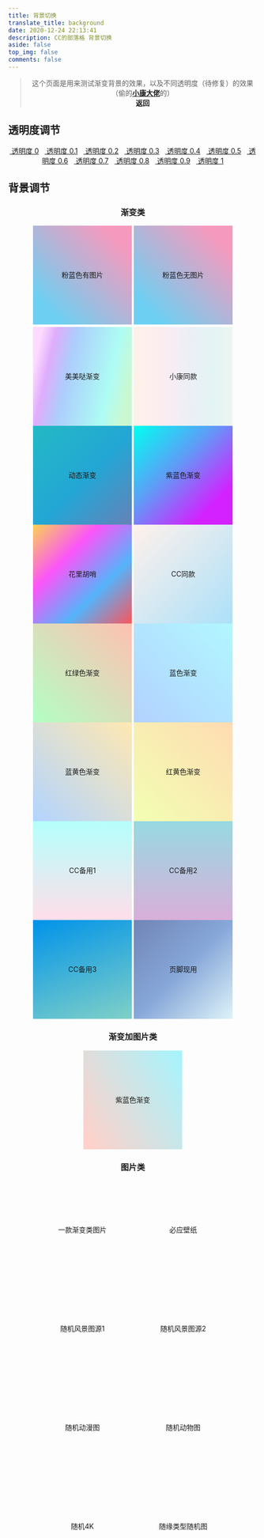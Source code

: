 ```yaml
---
title: 背景切换
translate_title: background
date: 2020-12-24 22:13:41
description: CC的部落格 背景切换
aside: false
top_img: false
comments: false
---
```


<style>
#aside_content .card-widget,#recent-posts>.recent-post-item,.layout_page>div:first-child:not(.recent-posts),.layout_post>#page,.layout_post>#post,.read-mode .layout_post>#post {
    background: var(--light_bg_color)
}

[data-theme=dark] #nav,[data-theme=dark] .layout_page>div:first-child:not(.recent-posts),[data-theme=dark] .layout_post>#post {
    background-color: var(--dark_bg_color)
}
</style>

<script>
// 获取标签
// 全局背景div
var web_bg = document.getElementById("web_bg");
// 公共父级
var content_inner = document.getElementById("content-inner");
// 获取Cookies
// 透明度
var opacity = Cookies.get("opacity");
// 背景
var bg = Cookies.get("bg");
// 动画
var animation = Cookies.get("animation");
// 背景类型
var type = Cookies.get("type");
// 声明遍历 用于记录当前color
// 设置背景
if (bg) {
  web_bg.style.background = bg;
  web_bg.setAttribute("data-type", type);
  if (animation) {
    web_bg.style.animation = animation;
  }
}
function setColor(opacity) {
  // style="--light_bg_color: rgb(255, 255, 255,.3);--dark_bg_color: rgba(18,18,18,.2);"
  var light_bg_color = "--light_bg_color: rgb(255, 255, 255," + opacity + ");";
  var dark_bg_color = "--dark_bg_color: rgba(18,18,18," + opacity + ");";
  content_inner.setAttribute("style", light_bg_color + dark_bg_color);
}
setColor(opacity);
</script>

<style>@keyframes gradientBG{0%{background-position: 0% 50%;}50%{background-position: 100% 50%;}100% {background-position: 0% 50%;}}#rightside{display:none;}</style>

> <center>这个页面是用来测试渐变背景的效果，以及不同透明度（待修复）的效果（偷的<a href="https://www.antmoe.com/posts/a811d614/index.html#%E8%83%8C%E6%99%AF%E8%AE%BE%E7%BD%AE%E9%A1%B5"><b>小康大佬</b></a>的）<br><a onClick="javascript :history.back(-1);"> <b>返回</b></a></center>

## 透明度调节

<center style="margin-bottom:20px" id="opt">
<a style="margin-bottom:10px" href="#" class="far fa-hand-point-down fa-fw" data-opacity="0"  data-state="">&nbsp;透明度&nbsp;0</a> &nbsp;
<a style="margin-bottom:10px" href="#" class="far fa-hand-point-down fa-fw" data-opacity="0.1"  data-state="">&nbsp;透明度&nbsp;0.1</a> &nbsp;
<a style="margin-bottom:10px" href="#" class="far fa-hand-point-down fa-fw" data-opacity="0.2"  data-state="">&nbsp;透明度&nbsp;0.2</a> &nbsp;
<a style="margin-bottom:10px" href="#" class="far fa-hand-point-down fa-fw" data-opacity="0.3"  data-state="">&nbsp;透明度&nbsp;0.3</a> &nbsp;
<a style="margin-bottom:10px" href="#" class="far fa-hand-point-down fa-fw" data-opacity="0.4"  data-state="">&nbsp;透明度&nbsp;0.4</a> &nbsp;
<a style="margin-bottom:10px" href="#" class="far fa-hand-point-down fa-fw" data-opacity="0.5"  data-state="">&nbsp;透明度&nbsp;0.5</a> &nbsp;
<a style="margin-bottom:10px" href="#" class="far fa-hand-point-down fa-fw" data-opacity="0.6"  data-state="">&nbsp;透明度&nbsp;0.6</a> &nbsp;
<a style="margin-bottom:10px" href="#" class="far fa-hand-point-down fa-fw" data-opacity="0.7"  data-state="">&nbsp;透明度&nbsp;0.7</a> &nbsp;
<a style="margin-bottom:10px" href="#" class="far fa-hand-point-down fa-fw" data-opacity="0.8"  data-state="">&nbsp;透明度&nbsp;0.8</a> &nbsp;
<a style="margin-bottom:10px" href="#" class="far fa-hand-point-down fa-fw" data-opacity="0.9"  data-state="">&nbsp;透明度&nbsp;0.9</a> &nbsp;
<a style="margin-bottom:10px" href="#" class="far fa-hand-point-down fa-fw" data-opacity="1"  data-state="">&nbsp;透明度&nbsp;1</a></center>

## 背景调节

<div id='demo_style' style='text-align:center;margin:0 auto;'>

### 渐变类

<div data-type="photo" class='bg_test' style="display:inline-block;width: 200px;height:200px;background: url(&quot;https://ae01.alicdn.com/kf/H5662031fbf344418aa2c8bf74c68826eV.png&quot;),linear-gradient(45deg, #6dd0f2 15%, #f59abe 85%);text-align: center;line-height: 200px;margin-bottom:5px;cursor: pointer;">粉蓝色有图片</div>

<div data-type="color" class='bg_test' style="display:inline-block;width: 200px;height:200px;background: linear-gradient(45deg, #6dd0f2 15%, #f59abe 85%);text-align: center;line-height: 200px;cursor: pointer;">粉蓝色无图片</div>

<div data-type="color" class='bg_test' style="display:inline-block;width: 200px;height:200px;background: linear-gradient(102.7deg,#fddaff 8.2%,#dfadfc 19.6%,#adcdfc 36.8%,#adfcf4 73.2%,#caf8d0 90.9%);text-align: center;line-height: 200px;cursor: pointer;">美美哒渐变</div>

<div data-type="color" class='bg_test' style="display:inline-block;width: 200px;height:200px; background: linear-gradient(90deg,rgba(247,149,51,.1) 0,rgba(243,112,85,.1) 15%,rgba(239,78,123,.1) 30%,rgba(161,102,171,.1) 44%,rgba(80,115,184,.1) 58%,rgba(16,152,173,.1) 72%,rgba(7,179,155,.1) 86%,rgba(109,186,130,.1) 100%);text-align: center;line-height: 200px;cursor: pointer;">小康同款</div>

<div data-type="color" class='bg_test' style="display:inline-block;width: 200px;height:200px; background: linear-gradient(-45deg, #ee7752, #e73c7e, #23a6d5, #23d5ab);    background-size: 400% 400%;animation: gradientBG 8s ease infinite;text-align: center;line-height: 200px;cursor: pointer;">动态渐变</div>

<div data-type="color" class='bg_test' style="display:inline-block;width: 200px;height:200px; background: linear-gradient(to right bottom, rgb(0, 255, 240), rgb(92, 159, 247) 40%, rgb(211, 34, 255) 80%);text-align: center;line-height: 200px;cursor: pointer;">紫蓝色渐变</div>

<div data-type="color" class="bg_test" style="display:inline-block;width:200px;height:200px;background:linear-gradient(to bottom right,#fbd255,#fb55f9,#55b3fb,#fb555c);text-align:center;line-height:200px;cursor:pointer">花里胡哨</div>


<div data-type="color" class='bg_test' style="display:inline-block;width: 200px;height:200px; background: linear-gradient(135deg,#fff1eb,#ace0f9);text-align: center;line-height: 200px;cursor: pointer;">CC同款</div>

<div data-type="color" class="bg_test" style="display:inline-block;width:200px;height:200px;background:linear-gradient(to left bottom,#ffc0b2 0,#b2ffc3 100%);text-align:center;line-height:200px;cursor:pointer">红绿色渐变</div>

<div data-type="color" class="bg_test" style="display:inline-block;width:200px;height:200px;background:linear-gradient(to left bottom,#b2f7ff 0,#b2d1ff 100%);text-align:center;line-height:200px;cursor:pointer">蓝色渐变</div>

<div data-type="color" class="bg_test" style="display:inline-block;width:200px;height:200px;background:linear-gradient(to left bottom,#ffe8b2 0,#b2d4ff 100%);text-align:center;line-height:200px;cursor:pointer">蓝黄色渐变</div>

<div data-type="color" class="bg_test" style="display:inline-block;width:200px;height:200px;background:linear-gradient(to left bottom,#ffdbb2 0,#f2ffb2 100%);text-align:center;line-height:200px;cursor:pointer">红黄色渐变</div>

<div data-type="color" class='bg_test' style="display:inline-block;width: 200px;height:200px; background: linear-gradient(0deg, #FFDEE9 0%, #B5FFFC 100%);text-align: center;line-height: 200px;cursor: pointer;">CC备用1</div>

<div data-type="color" class='bg_test' style="display:inline-block;width: 200px;height:200px; background: linear-gradient(0deg, #D9AFD9 0%, #97D9E1 100%);text-align: center;line-height: 200px;cursor: pointer;">CC备用2</div>

<div data-type="color" class='bg_test' style="display:inline-block;width: 200px;height:200px; background: linear-gradient(160deg, #0093E9 0%, #80D0C7 100%);text-align: center;line-height: 200px;cursor: pointer;">CC备用3</div>

<div data-type="color" class='bg_test' style="display:inline-block;width: 200px;height:200px; background: linear-gradient(-225deg, #7085B6 0%, #87A7D9 50%, #DEF3F8 100%);text-align: center;line-height: 200px;cursor: pointer;">页脚现用</div>

### 渐变加图片类

<div data-type="photo" class='bg_test' style="display:inline-block;width: 200px;height:200px; background: linear-gradient(60deg, rgba(255, 165, 150, 0.5) 5%, rgba(0, 228, 255, 0.35)), url(https://ae01.alicdn.com/kf/H18a4b998752a4ae68b8e85d432a5aef0l.png),url(https://ae01.alicdn.com/kf/H21b5f6b8496141a1979a33666e1074d9x.jpg)0% 0% / cover;text-align: center;line-height: 200px;cursor: pointer; background-size: cover;">紫蓝色渐变</div>

### 图片类

<div data-type="photo" class="bg_test" style="display:inline-block;width:200px;height:200px;background:url(https://ae01.alicdn.com/kf/H97c9c76cdd0642fabcb6f57671022a3bQ.png);text-align:center;line-height:200px;cursor:pointer;background-size:cover">一款渐变类图片</div>

<div data-type="photo" class='bg_test' style="display:inline-block;width: 200px;height:200px; background: url(https://area.sinaapp.com/bingImg/);text-align: center;line-height: 200px;cursor: pointer; background-size: cover;">必应壁纸</div>

<div data-type="photo" class='bg_test' style="display:inline-block;width: 200px;height:200px; background: url(https://api.zylearning.top/api/wallpaper?lx=fj);text-align: center;line-height: 200px;cursor: pointer; background-size: cover;">随机风景图源1</div>

<div data-type="photo" class='bg_test' style="display:inline-block;width: 200px;height:200px; background: url(https://api.ixiaowai.cn/gqapi/gqapi.php);text-align: center;line-height: 200px;cursor: pointer; background-size: cover;">随机风景图源2</div>

<div data-type="photo" class='bg_test' style="display:inline-block;width: 200px;height:200px; background: url(https://api.zylearning.top/api/wallpaper?lx=dm);text-align: center;line-height: 200px;cursor: pointer; background-size: cover;">随机动漫图</div>

<div data-type="photo" class='bg_test' style="display:inline-block;width: 200px;height:200px; background: url(https://api.zylearning.top/api/wallpaper?lx=dw);text-align: center;line-height: 200px;cursor: pointer; background-size: cover;">随机动物图</div>

<div data-type="photo" class='bg_test' style="display:inline-block;width: 200px;height:200px; background: url(https://api.zylearning.top/api/wallpaper?lx=4k);text-align: center;line-height: 200px;cursor: pointer; background-size: cover;">随机4K</div>

<div data-type="photo" class='bg_test' style="display:inline-block;width: 200px;height:200px; background: url(https://api.zylearning.top/api/wallpaper);text-align: center;line-height: 200px;cursor: pointer; background-size: cover;">随缘类型随机图</div>

<script>var article_container=document.getElementById("demo_style"),opt=document.getElementById("opt");article_container.addEventListener("click",function(e){var t=e.target;"DIV"===t.nodeName&&"bg_test"===t.className&&(web_bg.style.background=t.style.background,web_bg.style.animation=t.style.animation),Cookies.set("bg",t.style.background,{expires:1}),Cookies.set("animation",t.style.animation,{expires:1}),Cookies.set("type",t.getAttribute("data-type"),{expires:1})}),opt.addEventListener("click",function(e){var t=e.target;if("A"===t.nodeName){var a=t.getAttribute("data-opacity");if(a){Cookies.set("opacity",a,{expires:1});var n="--light_bg_color: rgb(255, 255, 255,"+a+");",i="--dark_bg_color: rgba(18,18,18,"+a+");";document.getElementById("content-inner").setAttribute("style",n+i)}}e.preventDefault()});</script>